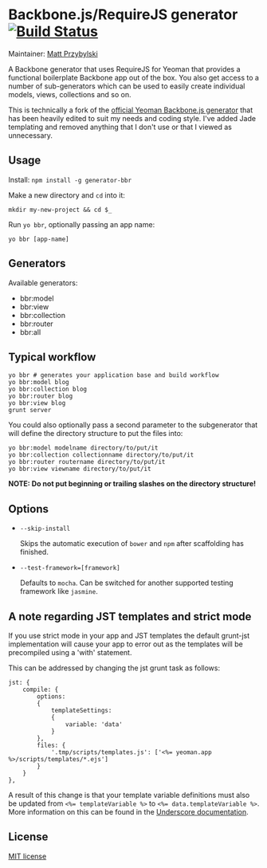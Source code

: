 # Backbone.js/RequireJS generator [![Build Status](https://secure.travis-ci.org/reintroducing/generator-bbr.png?branch=master)](http://travis-ci.org/reintroducing/generator-bbr)

Maintainer: [Matt Przybylski](https://github.com/reintroducing)

A Backbone generator that uses RequireJS for Yeoman that provides a functional boilerplate Backbone app out of the box. You also get access to a number of sub-generators which can be used to easily create individual models, views, collections and so on.

This is technically a fork of the [official Yeoman Backbone.js generator](https://github.com/yeoman/generator-backbone) that has been heavily edited to suit my needs and coding style.  I've added Jade templating and removed anything that I don't use or that I viewed as unnecessary.


## Usage

Install: `npm install -g generator-bbr`

Make a new directory and `cd` into it:
```
mkdir my-new-project && cd $_
```

Run `yo bbr`, optionally passing an app name:
```
yo bbr [app-name]
```

## Generators

Available generators:

- bbr:model
- bbr:view
- bbr:collection
- bbr:router
- bbr:all

## Typical workflow

```
yo bbr # generates your application base and build workflow
yo bbr:model blog
yo bbr:collection blog
yo bbr:router blog
yo bbr:view blog
grunt server
```

You could also optionally pass a second parameter to the subgenerator that will define the directory structure to put the files into:

```
yo bbr:model modelname directory/to/put/it
yo bbr:collection collectionname directory/to/put/it
yo bbr:router routername directory/to/put/it
yo bbr:view viewname directory/to/put/it
```

**NOTE: Do not put beginning or trailing slashes on the directory structure!**


## Options

* `--skip-install`

  Skips the automatic execution of `bower` and `npm` after
  scaffolding has finished.

* `--test-framework=[framework]`

  Defaults to `mocha`. Can be switched for
  another supported testing framework like `jasmine`.

## A note regarding JST templates and strict mode

If you use strict mode in your app and JST templates the default grunt-jst implementation will cause your app to error out as the templates will be precompiled using a 'with' statement.

This can be addressed by changing the jst grunt task as follows:

```
jst: {
    compile: {
        options:
        {
            templateSettings:
            {
                variable: 'data'
            }
        },
        files: {
            '.tmp/scripts/templates.js': ['<%= yeoman.app %>/scripts/templates/*.ejs']
        }
    }
},
```
A result of this change is that your template variable definitions must also be updated from `<%= templateVariable %>` to `<%= data.templateVariable %>`. More information on this can be found in the [Underscore documentation](http://underscorejs.org/#template).


## License

[MIT license](http://opensource.org/licenses/MIT)

